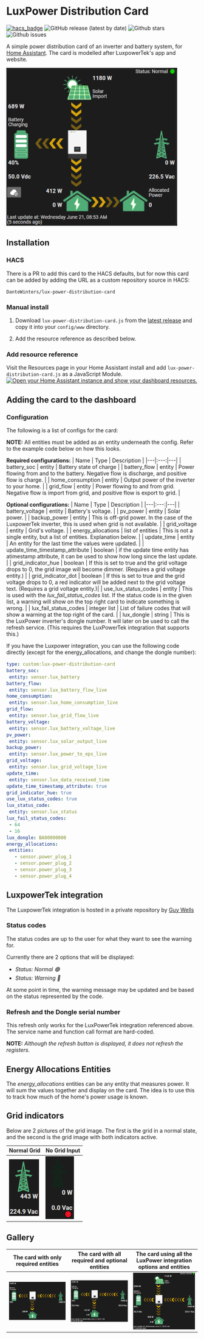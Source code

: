 # LuxPower Distribution Card

<!-- [![hacs_badge](https://img.shields.io/badge/HACS-Default-41BDF5.svg?style=flat-square)](https://github.com/hacs/integration) -->
[![hacs_badge](https://img.shields.io/badge/HACS-Custom-41BDF5.svg)](https://github.com/hacs/integration)
![GitHub release (latest by date)](https://img.shields.io/github/v/release/DanteWinters/lux-power-distribution-card?style=flat-square)
![Github stars](https://img.shields.io/github/stars/DanteWinters/lux-power-distribution-card?style=flat-square)
![Github issues](https://img.shields.io/github/issues/DanteWinters/lux-power-distribution-card?style=flat-square)

A simple power distribution card of an inverter and battery system, for [Home Assistant](https://home-assistant.io/). The card is modelled after LuxpowerTek's app and website.

<img src="https://raw.githubusercontent.com/DanteWinters/lux-power-distribution-card/main/docs/images/full-card-allocated-power.png" width="450" />

## Installation

### HACS

There is a PR to add this card to the HACS defaults, but for now this card can be added by adding the URL as a custom repository source in HACS:
```
DanteWinters/lux-power-distribution-card
```

### Manual install

1. Download `lux-power-distribution-card.js` from the [latest release](https://github.com/DanteWinters/lux-power-distribution-card/releases/latest) and copy it into your `config/www` directory.

2. Add the resource reference as described below.

### Add resource reference

Visit the Resources page in your Home Assistant install and add `lux-power-distribution-card.js` as a JavaScript Module.
 [![Open your Home Assistant instance and show your dashboard resources.](https://my.home-assistant.io/badges/lovelace_resources.svg)](https://my.home-assistant.io/redirect/lovelace_resources/)

## Adding the card to the dashboard

### Configuration
The following is a list of configs for the card:

**NOTE:** All entities must be added as an entity underneath the config. Refer to the example code below on how this looks.

**Required configurations:**
| Name | Type | Description |
|---|:---:|---|
| battery_soc | entity | Battery state of charge |
| battery_flow | entity | Power flowing from and to the battery. Negative flow is discharge, and positive flow is charge. |
| home_consumption | entity | Output power of the inverter to your home. |
| grid_flow | entity | Power flowing to and from grid. Negative flow is import from grid, and positive flow is export to grid. |

**Optional configurations:**
| Name | Type | Description |
|---|:---:|---|
| battery_voltage | entity | Battery's voltage. |
| pv_power | entity | Solar power. |
| backup_power | entity | This is off-grid power. In the case of the LuxpowerTek inverter, this is used when grid is not available. |
| grid_voltage | entity | Grid's voltage. |
| energy_allocations | list of entities | This is not a single entity, but a list of entities. Explanation below. |
| update_time | entity | An entity for the last time the values were updated. |
| update_time_timestamp_attribute | boolean | if the update time entity has atimestamp attribute, it can be used to show how long since the last update. |
| grid_indicator_hue | boolean | If this is set to true and the grid voltage drops to 0, the grid image will become dimmer. (Requires a grid voltage entity.) |
| grid_indicator_dot | boolean | If this is set to true and the grid voltage drops to 0, a red indicator will be added next to the grid voltage text. (Requires a grid voltage entity.)|
| use_lux_status_codes | entity | This is used with the *lux_fail_status_codes* list. If the status code is in the given list, a warning will show on the top right card to indicate something is wrong.  |
| lux_fail_status_codes | integer list | List of failure codes that will show a warning at the top right of the card. |
| lux_dongle | string | This is the LuxPower inverter's dongle number. It will later on be used to call the refresh service. (This requires the LuxPowerTek integration that supports this.)

If you have the Luxpower integration, you can use the following code directly (except for the energy_allocations, and change the dongle number):
 ```yaml
type: custom:lux-power-distribution-card
battery_soc:
  entity: sensor.lux_battery
battery_flow:
  entity: sensor.lux_battery_flow_live
home_consumption:
  entity: sensor.lux_home_consumption_live
grid_flow:
  entity: sensor.lux_grid_flow_live
battery_voltage:
  entity: sensor.lux_battery_voltage_live
pv_power:
  entity: sensor.lux_solar_output_live
backup_power:
  entity: sensor.lux_power_to_eps_live
grid_voltage:
  entity: sensor.lux_grid_voltage_live
update_time:
  entity: sensor.lux_data_received_time
update_time_timestamp_attribute: true
grid_indicator_hue: true
use_lux_status_codes: true
lux_status_code:
  entity: sensor.lux_status
lux_fail_status_codes:
  - 64
  - 16
lux_dongle: BA00000000
energy_allocations:
  entities:
    - sensor.power_plug_1
    - sensor.power_plug_2
    - sensor.power_plug_3
    - sensor.power_plug_4
```

## LuxpowerTek integration

The LuxpowerTek integration is hosted in a private repository by [Guy Wells](https://github.com/guybw)

### Status codes

The status codes are up to the user for what they want to see the warning for.

Currently there are 2 options that will be displayed:
 - *Status: Normal 🟢*
 - *Status: Warning 🔴*

At some point in time, the warning message may be updated and be based on the status represented by the code.

### Refresh and the Dongle serial number

This refresh only works for the LuxPowerTek integration referenced above. The service name and function call format are hard-coded.

**NOTE:** *Although the refresh button is displayed, it does not refresh the registers.*

## Energy Allocations Entities

The *energy_allocations* entities can be any entity that measures power. It will sum the values together and display on the card. The idea is to use this to track how much of the home's power usage is known.

## Grid indicators

Below are 2 pictures of the grid image. The first is the grid in a normal state, and the second is the grid image with both indicators active.

| Normal Grid | No Grid Input |
|---|---|
| <img src="https://raw.githubusercontent.com/DanteWinters/lux-power-distribution-card/main/docs/images/grid-normal.png" /> | <img src="https://raw.githubusercontent.com/DanteWinters/lux-power-distribution-card/main/docs/images/grid-no-ac.png" /> |

## Gallery

| The card with only required entities | The card with all required and optional entities | The card using all the LuxPower integration options and entities |
|---|---|---|
| <img src="https://raw.githubusercontent.com/DanteWinters/lux-power-distribution-card/main/docs/images/base-card.png" /> | <img src="https://raw.githubusercontent.com/DanteWinters/lux-power-distribution-card/main/docs/images/base-card-with-extras.png" /> | <img src="https://raw.githubusercontent.com/DanteWinters/lux-power-distribution-card/main/docs/images/full-card.png" /> |
